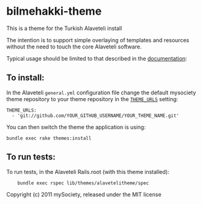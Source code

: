 bilmehakki-theme
==============

This is a theme for the Turkish Alaveteli install

The intention is to support simple overlaying of templates and
resources without the need to touch the core Alaveteli software.

Typical usage should be limited to that described in the [documentation](http://alaveteli.org/docs/customising/themes/):


## To install:

In the Alaveteli `general.yml` configuration file change the default mysociety  theme repository to your theme repository in the [`THEME_URLS`](http://alaveteli.org/docs/customising/config/#theme_urls) setting:

    THEME_URLS:
      - 'git://github.com/YOUR_GITHUB_USERNAME/YOUR_THEME_NAME.git'

You can then switch the theme the application is using:

    bundle exec rake themes:install

## To run tests:

To run tests, in the Alaveteli Rails.root (with this theme installed):

        bundle exec rspec lib/themes/alavetelitheme/spec


Copyright (c) 2011 mySociety, released under the MIT license

